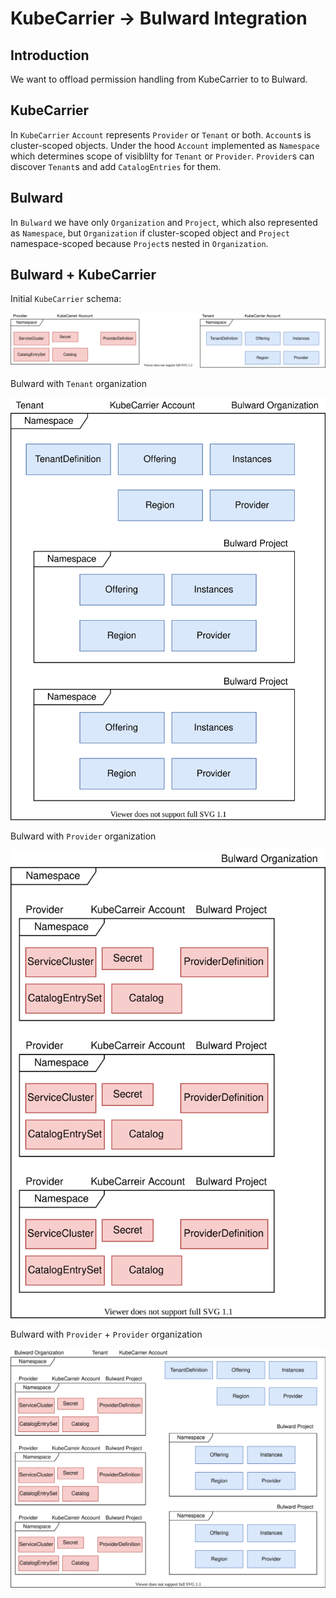 # KubeCarrier -> Bulward Integration

## Introduction
We want to offload permission handling from KubeCarrier to to Bulward.

## KubeCarrier

In `KubeCarrier` `Account` represents `Provider` or `Tenant` or both. `Account`s is cluster-scoped objects.
Under the hood `Account` implemented as `Namespace` which determines scope of visiblilty for `Tenant` or `Provider`. `Provider`s can discover `Tenant`s and add `CatalogEntries` for them.

## Bulward

In `Bulward` we have only `Organization` and `Project`, which also represented as `Namespace`, but `Organization` if cluster-scoped object and `Project` namespace-scoped because `Project`s nested in `Organization`.

## Bulward + KubeCarrier

Initial `KubeCarrier` schema:

![kubecarrier](/docs/concept/kubecarrier.svg "KubeCarrier")

Bulward with `Tenant` organization

![tenant](/docs/concept/integration_tenant.svg "Tenant")

Bulward with `Provider` organization

![provider](/docs/concept/integration_provider.svg "Provider")

Bulward with `Provider` + `Provider` organization

![tenant+provider](/docs/concept/integration_tenant_provider.svg "Tenant + Provider")
